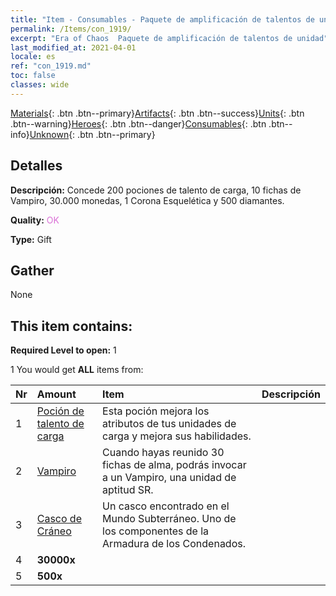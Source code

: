 ```yaml
---
title: "Item - Consumables - Paquete de amplificación de talentos de unidad"
permalink: /Items/con_1919/
excerpt: "Era of Chaos  Paquete de amplificación de talentos de unidad"
last_modified_at: 2021-04-01
locale: es
ref: "con_1919.md"
toc: false
classes: wide
---
```

 [Materials](/es/Items/){: .btn .btn--primary}[Artifacts](/es/Items/Artifacts/){: .btn .btn--success}[Units](/es/Items/Units/){: .btn .btn--warning}[Heroes](/es/Items/Heroes/){: .btn .btn--danger}[Consumables](/es/Items/Consumables/){: .btn .btn--info}[Unknown](/es/Items/Unknown/){: .btn .btn--primary}

## Detalles
 **Descripción:** Concede 200 pociones de talento de carga, 10 fichas de Vampiro, 30.000 monedas, 1 Corona Esquelética y 500 diamantes.

 **Quality:** <span style="color: #DA70D6">OK</span>

 **Type:** Gift

## Gather

  None

## This item contains:

 **Required Level to open:** 1

 1 You would get **ALL** items  from:

  | Nr | Amount |     Item    | Descripción |
  |:---|:-------|:------------|:-----------:|
  | 1 | [Poción de talento de carga](/es/Items/con_788/) | Esta poción mejora los atributos de tus unidades de carga y mejora sus habilidades. | 
  | 2 | [Vampiro](/es/Items/unt_211/) | Cuando hayas reunido 30 fichas de alma, podrás invocar a un Vampiro, una unidad de aptitud SR. | 
  | 3 | [Casco de Cráneo](/es/Items/art_123/) | Un casco encontrado en el Mundo Subterráneo. Uno de los componentes de la Armadura de los Condenados. | 
  | 4 |  **30000x** | <i class="fas fa-coins"/> |  | 
  | 5 |  **500x** | <i class="fas fa-gem"/> |  | 

